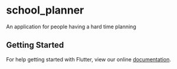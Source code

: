 # school_planner

An application for people having a hard time planning

## Getting Started

For help getting started with Flutter, view our online
[documentation](https://flutter.io/).
